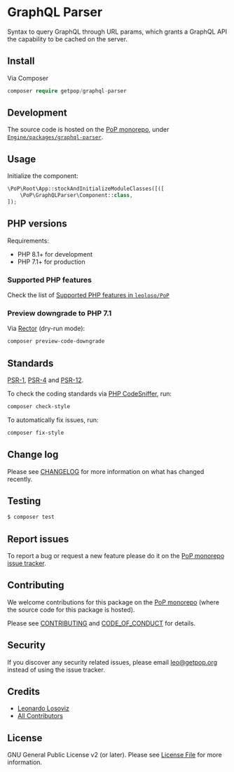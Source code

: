# GraphQL Parser

<!--
[![Build Status][ico-travis]][link-travis]
[![Quality Score][ico-code-quality]][link-code-quality]
[![Software License][ico-license]](LICENSE.md)
[![Latest Version on Packagist][ico-version]][link-packagist]
[![Coverage Status][ico-scrutinizer]][link-scrutinizer]
[![Total Downloads][ico-downloads]][link-downloads]
-->

Syntax to query GraphQL through URL params, which grants a GraphQL API the capability to be cached on the server.

## Install

Via Composer

```php bash
composer require getpop/graphql-parser
```

## Development

The source code is hosted on the [PoP monorepo](https://github.com/leoloso/PoP), under [`Engine/packages/graphql-parser`](https://github.com/leoloso/PoP/tree/master/layers/Engine/packages/graphql-parser).

## Usage

Initialize the component:

``` php
\PoP\Root\App::stockAndInitializeModuleClasses([([
    \PoP\GraphQLParser\Component::class,
]);
```

## PHP versions

Requirements:

- PHP 8.1+ for development
- PHP 7.1+ for production

### Supported PHP features

Check the list of [Supported PHP features in `leoloso/PoP`](https://github.com/leoloso/PoP/blob/master/docs/supported-php-features.md)

### Preview downgrade to PHP 7.1

Via [Rector](https://github.com/rectorphp/rector) (dry-run mode):

```bash
composer preview-code-downgrade
```

## Standards

[PSR-1](https://www.php-fig.org/psr/psr-1), [PSR-4](https://www.php-fig.org/psr/psr-4) and [PSR-12](https://www.php-fig.org/psr/psr-12).

To check the coding standards via [PHP CodeSniffer](https://github.com/squizlabs/PHP_CodeSniffer), run:

``` bash
composer check-style
```

To automatically fix issues, run:

``` bash
composer fix-style
```

## Change log

Please see [CHANGELOG](CHANGELOG.md) for more information on what has changed recently.

## Testing

```php bash
$ composer test
```

## Report issues

To report a bug or request a new feature please do it on the [PoP monorepo issue tracker](https://github.com/leoloso/PoP/issues).

## Contributing

We welcome contributions for this package on the [PoP monorepo](https://github.com/leoloso/PoP) (where the source code for this package is hosted).

Please see [CONTRIBUTING](CONTRIBUTING.md) and [CODE_OF_CONDUCT](CODE_OF_CONDUCT.md) for details.

## Security

If you discover any security related issues, please email leo@getpop.org instead of using the issue tracker.

## Credits

- [Leonardo Losoviz][link-author]
- [All Contributors][link-contributors]

## License

GNU General Public License v2 (or later). Please see [License File](LICENSE.md) for more information.

[ico-version]: https://img.shields.io/packagist/v/getpop/graphql-parser.svg?style=flat-square
[ico-license]: https://img.shields.io/badge/license-GPLv2-brightgreen.svg?style=flat-square
[ico-travis]: https://img.shields.io/travis/getpop/graphql-parser/master.svg?style=flat-square
[ico-scrutinizer]: https://img.shields.io/scrutinizer/coverage/g/getpop/graphql-parser.svg?style=flat-square
[ico-code-quality]: https://img.shields.io/scrutinizer/g/getpop/graphql-parser.svg?style=flat-square
[ico-downloads]: https://img.shields.io/packagist/dt/getpop/graphql-parser.svg?style=flat-square

[link-packagist]: https://packagist.org/packages/getpop/graphql-parser
[link-travis]: https://travis-ci.org/getpop/graphql-parser
[link-scrutinizer]: https://scrutinizer-ci.com/g/getpop/graphql-parser/code-structure
[link-code-quality]: https://scrutinizer-ci.com/g/getpop/graphql-parser
[link-downloads]: https://packagist.org/packages/getpop/graphql-parser
[link-author]: https://github.com/leoloso
[link-contributors]: ../../../../../../contributors
